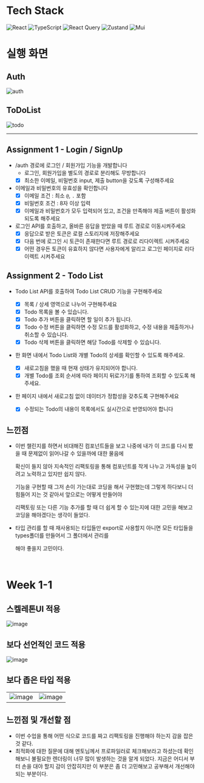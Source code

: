 # Tech Stack

![React](https://img.shields.io/badge/react-%2320232a.svg?style=for-the-badge&logo=react&logoColor=%2361DAFB)
![TypeScript](https://img.shields.io/badge/typescript-%23007ACC.svg?style=for-the-badge&logo=typescript&logoColor=white)
![React Query](https://img.shields.io/badge/-React%20Query-FF4154?style=for-the-badge&logo=react%20query&logoColor=white)
![Zustand](https://img.shields.io/badge/zustand-%2320232a.svg?style=for-the-badge&logo=zustand&logoColor=%2361DAFB)
![Mui](https://img.shields.io/badge/mui-%2320232a.svg?style=for-the-badge&logo=mui&logoColor=%2361DAFB)

# 실행 화면

## Auth

![auth](https://user-images.githubusercontent.com/77968955/183245397-2df522a1-ec70-497e-bbcb-4a8ed31877fe.gif)

## ToDoList

![todo](https://user-images.githubusercontent.com/77968955/183245537-1bb5b68b-6edc-4899-9994-aa6c2d89b97b.gif)

<hr/>

## Assignment 1 - Login / SignUp

- /auth 경로에 로그인 / 회원가입 기능을 개발합니다
  - 로그인, 회원가입을 별도의 경로로 분리해도 무방합니다
  - [x] 최소한 이메일, 비밀번호 input, 제출 button을 갖도록 구성해주세요
- 이메일과 비밀번호의 유효성을 확인합니다
  - [x] 이메일 조건 : 최소 `@`, `.` 포함
  - [x] 비밀번호 조건 : 8자 이상 입력
  - [x] 이메일과 비밀번호가 모두 입력되어 있고, 조건을 만족해야 제출 버튼이 활성화 되도록 해주세요
- 로그인 API를 호출하고, 올바른 응답을 받았을 때 루트 경로로 이동시켜주세요
  - [x] 응답으로 받은 토큰은 로컬 스토리지에 저장해주세요
  - [x] 다음 번에 로그인 시 토큰이 존재한다면 루트 경로로 리다이렉트 시켜주세요
  - [x] 어떤 경우든 토큰이 유효하지 않다면 사용자에게 알리고 로그인 페이지로 리다이렉트 시켜주세요

## Assignment 2 - Todo List

- Todo List API를 호출하여 Todo List CRUD 기능을 구현해주세요
  - [x] 목록 / 상세 영역으로 나누어 구현해주세요
  - [x] Todo 목록을 볼 수 있습니다.
  - [x] Todo 추가 버튼을 클릭하면 할 일이 추가 됩니다.
  - [x] Todo 수정 버튼을 클릭하면 수정 모드를 활성화하고, 수정 내용을 제출하거나 취소할 수 있습니다.
  - [x] Todo 삭제 버튼을 클릭하면 해당 Todo를 삭제할 수 있습니다.
- 한 화면 내에서 Todo List와 개별 Todo의 상세를 확인할 수 있도록 해주세요.
  - [x] 새로고침을 했을 때 현재 상태가 유지되어야 합니다.
  - [x] 개별 Todo를 조회 순서에 따라 페이지 뒤로가기를 통하여 조회할 수 있도록 해주세요.
- 한 페이지 내에서 새로고침 없이 데이터가 정합성을 갖추도록 구현해주세요

  - [x] 수정되는 Todo의 내용이 목록에서도 실시간으로 반영되어야 합니다

## 느낀점

- 이번 챌린지를 하면서 비대해진 컴포넌트들을 보고 나중에 내가 이 코드를 다시 봤을 때 문제없이 읽어나갈 수 있을까에 대한 물음에

  확신이 들지 않아 지속적인 리팩토링을 통해 컴포넌트를 작게 나누고 가독성을 높이려고 노력하고 있지만 쉽지 않다.

  기능을 구현할 때 그저 손이 가는대로 코딩을 해서 구현했는데 그렇게 하다보니 더 힘들어 지는 것 같아서 앞으로는 어떻게 만들어야

  리팩토링 또는 다른 기능 추가를 할 때 더 쉽게 할 수 있는지에 대한 고민을 해보고 코딩을 해야겠다는 생각이 들었다.

- 타입 관리를 할 때 재사용되는 타입들만 export로 사용할지 아니면 모든 타입들을 types폴더를 만들어서 그 폴더에서 관리를

  해야 좋을지 고민이다.

  <br/>

# Week 1-1

## 스켈레톤UI 적용

![image](https://user-images.githubusercontent.com/77968955/184298200-db928eeb-0817-4886-a083-ba5d842a3c36.gif)

## 보다 선언적인 코드 적용

![image](https://user-images.githubusercontent.com/77968955/184297494-20ba5d31-0f0c-4af1-b872-e0dc0960906a.png)

## 보다 좁은 타입 적용

|                                                                                                                 |                                                                                                                 |
| --------------------------------------------------------------------------------------------------------------- | --------------------------------------------------------------------------------------------------------------- |
| ![image](https://user-images.githubusercontent.com/77968955/184297593-23f86c35-d771-4330-a602-9a54847471a3.png) | ![image](https://user-images.githubusercontent.com/77968955/184297549-963f2057-8c35-470a-85b9-9c5041f1b7a4.png) |

## 느낀점 및 개선할 점

- 이번 수업을 통해 어떤 식으로 코드를 짜고 리팩토링을 진행해야 하는지 감을 잡은 것 같다.
- 최적화에 대한 질문에 대해 멘토님께서 프로파일러로 체크해보라고 하셨는데 확인해보니 불필요한 렌더링이 너무 많이 발생하는 것을 알게 되었다.
  지금은 어디서 부터 손을 대야 할지 감이 안잡히지만 이 부분은 좀 더 고민해보고 공부해서 개선해야 되는 부분이다.
